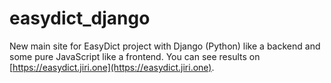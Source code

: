 # easydict_django
New main site for EasyDict project with Django (Python) like a backend and some pure JavaScript like a frontend. You can see results on [https://easydict.jiri.one](https://easydict.jiri.one).
